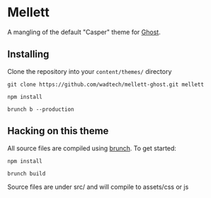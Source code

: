 # Mellett

A mangling of the default "Casper" theme for [Ghost](github.com/TryGhost/Ghost).

## Installing

Clone the repository into your `content/themes/` directory

    git clone https://github.com/wadtech/mellett-ghost.git mellett

    npm install

    brunch b --production

## Hacking on this theme

All source files are compiled using [brunch](http://brunch.io). To get started:

    npm install

    brunch build

Source files are under src/ and will compile to assets/css or js
